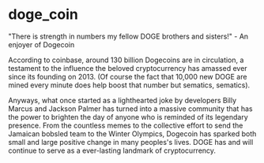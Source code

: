 # doge_coin

"There is strength in numbers my fellow DOGE brothers and sisters!" - An enjoyer of Dogecoin

According to coinbase, around 130 billion Dogecoins are in circulation, a testament to the influence the beloved cryptocurrency has amassed ever since its founding on 2013. (Of course the fact that 10,000 new DOGE are mined every minute does help boost that number but sematics, sematics). 

Anyways, what once started as a lighthearted joke by developers Billy Marcus and Jackson Palmer has turned into a massive community that has the power to brighten the day of anyone who is reminded of its legendary presence. From the countless memes to the collective effort to send the Jamaican bobsled team to the Winter Olympics, Dogecoin has sparked both small and large positive change in many peoples's lives. DOGE has and will continue to serve as a ever-lasting landmark of cryptocurrency.